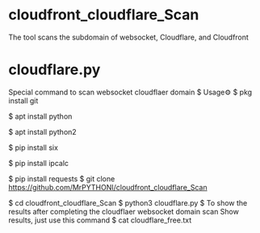 # cloudfront_cloudflare_Scan
The tool scans the subdomain of websocket, Cloudflare, and Cloudfront

# cloudflare.py
Special command to scan websocket cloudflaer domain
$ Usage⚙
$ pkg install git

$ apt install python

$ apt install python2

$ pip install six

$ pip install ipcalc

$ pip install requests
$ git clone https://github.com/MrPYTHONI/cloudfront_cloudflare_Scan

$ cd cloudfront_cloudflare_Scan
$ python3 cloudflare.py
$ To show the results after completing the cloudflaer websocket domain scan Show results, just use this command 
$ cat cloudflare_free.txt
